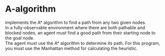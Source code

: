 # A-algorithm
implements the A* algorithm to find a path from any two given nodes.  
In a fully-observable environment where there are both pathable and blocked nodes, 
an agent must find a good path from their starting node to the goal node.  
The agent must use the A* algorithm to determine its path.  For this program, 
you must use the Manhattan method for calculating the heuristic.
